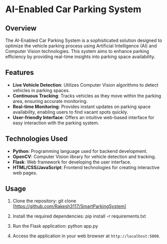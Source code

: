 # AI-Enabled Car Parking System

## Overview

The AI-Enabled Car Parking System is a sophisticated solution designed to optimize the vehicle parking process using Artificial Intelligence (AI) and Computer Vision technologies. This system aims to enhance parking efficiency by providing real-time insights into parking space availability.

## Features

- **Live Vehicle Detection**: Utilizes Computer Vision algorithms to detect vehicles in parking spaces.
- **Continuous Tracking**: Tracks vehicles as they move within the parking area, ensuring accurate monitoring.
- **Real-time Monitoring**: Provides instant updates on parking space availability, enabling users to find vacant spots quickly.
- **User-friendly Interface**: Offers an intuitive web-based interface for easy interaction with the parking system.

## Technologies Used

- **Python**: Programming language used for backend development.
- **OpenCV**: Computer Vision library for vehicle detection and tracking.
- **Flask**: Web framework for developing the user interface.
- **HTML/CSS/JavaScript**: Frontend technologies for creating interactive web pages.

## Usage

1. Clone the repository:
git clone [https://github.com/Rakesh3117/SmartParkingSystem]


2. Install the required dependencies:
pip install -r requirements.txt

3. Run the Flask application:
   python app.py

4. Access the application in your web browser at `http://localhost:5000`.




